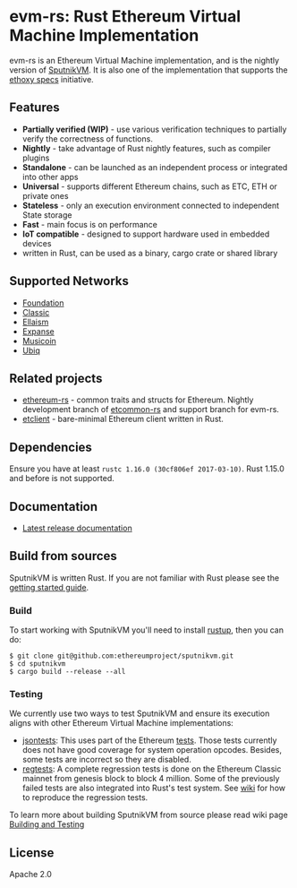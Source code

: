 # evm-rs: Rust Ethereum Virtual Machine Implementation

evm-rs is an Ethereum Virtual Machine implementation, and is the
nightly version of
[SputnikVM](https://github.com/ethereumproject/sputnikvm). It is also
one of the implementation that supports the [ethoxy
specs](https://github.com/ethoxy/specs) initiative.

## Features

* **Partially verified (WIP)** - use various verification techniques to
  partially verify the correctness of functions.
* **Nightly** - take advantage of Rust nightly features, such as
  compiler plugins
* **Standalone** - can be launched as an independent process or integrated into other apps
* **Universal** - supports different Ethereum chains, such as ETC, ETH or private ones
* **Stateless** - only an execution environment connected to independent State storage
* **Fast** - main focus is on performance
* **IoT compatible** - designed to support hardware used in embedded devices
* written in Rust, can be used as a binary, cargo crate or shared
  library

## Supported Networks

* [Foundation](./network/foundation)
* [Classic](./network/classic)
* [Ellaism](./network/ellaism)
* [Expanse](./network/expanse)
* [Musicoin](./network/musicoin)
* [Ubiq](./network/ubiq)

## Related projects

* [ethereum-rs](https://source.that.world/source/ethereum-rs) -
  common traits and structs for Ethereum. Nightly development branch
  of [etcommon-rs](https://github.com/ethereumproject/etcommon-rs)
  and support branch for evm-rs.
* [etclient](https://source.that.world/source/etclient) -
  bare-minimal Ethereum client written in Rust.

## Dependencies

Ensure you have at least `rustc 1.16.0 (30cf806ef 2017-03-10)`. Rust 1.15.0 and
before is not supported.

## Documentation

* [Latest release documentation](https://docs.rs/evm)

## Build from sources

SputnikVM is written Rust. If you are not familiar with Rust please
see the
[getting started guide](https://doc.rust-lang.org/book/getting-started.html). 

### Build 

To start working with SputnikVM you'll 
need to install [rustup](https://www.rustup.rs/), then you can do:
 
```lang=bash
$ git clone git@github.com:ethereumproject/sputnikvm.git
$ cd sputnikvm
$ cargo build --release --all
```

### Testing

We currently use two ways to test SputnikVM and ensure its execution
aligns with other Ethereum Virtual Machine implementations:

* [jsontests](/jsontests): This uses part of the Ethereum
  [tests](https://github.com/ethereumproject/tests). Those tests
  currently does not have good coverage for system operation
  opcodes. Besides, some tests are incorrect so they are disabled.
* [regtests](/regtests): A complete regression tests is done on the
  Ethereum Classic mainnet from genesis block to block 4 million. Some
  of the previously failed tests are also integrated into Rust's test
  system. See
  [wiki](https://github.com/ethereumproject/sputnikvm/wiki/Building-and-Testing)
  for how to reproduce the regression tests.
  
To learn more about building SputnikVM from source please read wiki page
 [Building and Testing](https://github.com/ethereumproject/sputnikvm/wiki/Building-and-Testing)  

## License

Apache 2.0
